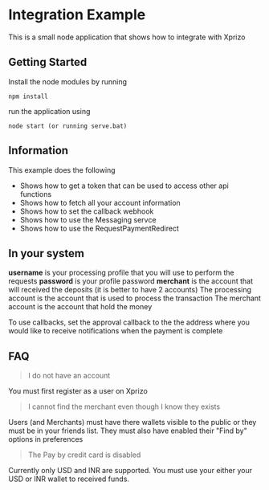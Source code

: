 # Integration Example

This is a small node application that shows how to integrate with Xprizo 

## Getting Started ##

Install the node modules by running  

	npm install


run the application using

	node start (or running serve.bat)


## Information ##

This example does the following

- Shows how to get a token that can be used to access other api functions
- Shows how to fetch all your account information
- Shows how to set the callback webhook
- Shows how to use the Messaging servce
- Shows how to use the RequestPaymentRedirect

## In your system ##

**username** is your processing profile that you will use to perform the requests
**password** is your profile password
**merchant** is the account that will received the deposits
(it is better to have 2 accounts)
The processing account is the account that is used to process the transaction
The merchant account is the account that hold the money

To use callbacks, set the approval callback to the the address where you would like to receive notifications when the payment is complete



## FAQ ##

> I do not have an account

You must first register as a user on Xprizo

> I cannot find the merchant even though I know they exists

Users (and Merchants) must have there wallets visible to the public or they must be in your friends list.
They must also have enabled their "Find by" options in preferences


> The Pay by credit card is disabled

Currently only USD and INR are supported.
You must use your either your USD or INR wallet to received funds.


 



